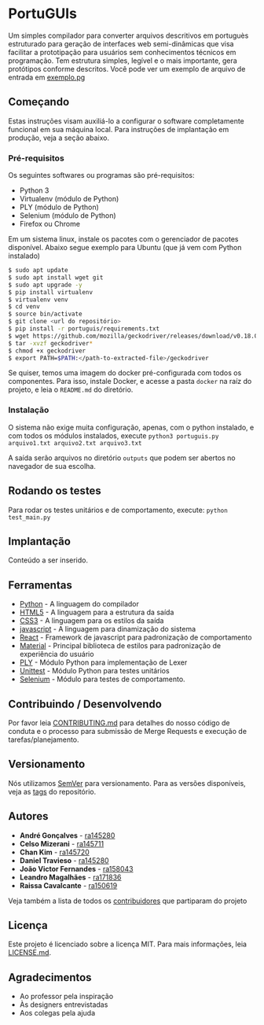 # PortuGUIs

Um simples compilador para converter arquivos descritivos em portuguès estruturado para geração de interfaces web semi-dinâmicas que visa facilitar a prototipação para usuários sem conhecimentos técnicos em programação. Tem estrutura simples, legível e o mais importante, gera protótipos conforme descritos.
Você pode ver um exemplo de arquivo de entrada em [exemplo.pg](exemplo.pg)

## Começando

Estas instruções visam auxiliá-lo a configurar o software completamente funcional em sua máquina local. Para instruções de implantação em produção, veja a seção abaixo.

### Pré-requisitos

Os seguintes softwares ou programas são pré-requisitos:

* Python 3
* Virtualenv (módulo de Python)
* PLY (módulo de Python)
* Selenium (módulo de Python)
* Firefox ou Chrome

Em um sistema linux, instale os pacotes com o gerenciador de pacotes disponível. Abaixo segue exemplo para Ubuntu (que já vem com Python instalado)
```bash
$ sudo apt update
$ sudo apt install wget git
$ sudo apt upgrade -y
$ pip install virtualenv
$ virtualenv venv
$ cd venv
$ source bin/activate
$ git clone <url do repositório>
$ pip install -r portuguis/requirements.txt
$ wget https://github.com/mozilla/geckodriver/releases/download/v0.18.0/geckodriver-v0.18.0-linux64.tar.gz
$ tar -xvzf geckodriver*
$ chmod +x geckodriver
$ export PATH=$PATH:</path-to-extracted-file>/geckodriver
```

Se quiser, temos uma imagem do docker pré-configurada com todos os componentes. Para isso, instale Docker, e acesse a pasta `docker` na raíz do projeto, e leia o `README.md` do diretório.

### Instalação

O sistema não exige muita configuração, apenas, com o python instalado, e com todos os módulos instalados, execute `python3 portuguis.py arquivo1.txt arquivo2.txt arquivo3.txt`

A saída serão arquivos no diretório `outputs` que podem ser abertos no navegador de sua escolha.

## Rodando os testes

Para rodar os testes unitários e de comportamento, execute:
`python test_main.py`

## Implantação

Conteúdo a ser inserido.

## Ferramentas

* [Python](https://www.python.org/) - A linguagem do compilador
* [HTML5](https://www.w3.org/html/) - A linguagem para a estrutura da saída
* [CSS3](https://www.w3.org/Style/CSS/Overview.en.html) - A linguagem para os estilos da saída
* [javascript](https://developer.mozilla.org/pt-BR/docs/Web/JavaScript) - A linguagem para dinamização do sistema
* [React](https://reactjs.org/) - Framework de javascript para padronização de comportamento
* [Material](https://material.io/) - Principal biblioteca de estilos para padronização de experiência do usuário
* [PLY](https://www.dabeaz.com/ply/) - Módulo Python para implementação de Lexer
* [Unittest](https://docs.python.org/3/library/unittest.html) - Módulo Python para testes unitários
* [Selenium](https://www.seleniumhq.org/) - Módulo para testes de comportamento.

## Contribuindo / Desenvolvendo

Por favor leia [CONTRIBUTING.md](CONTRIBUTING.md) para detalhes do nosso código de conduta e o processo para submissão de Merge Requests e execução de tarefas/planejamento.

## Versionamento

Nós utilizamos [SemVer](https://semver.org/) para versionamento. Para as versões disponíveis, veja as [tags]() do repositório.

## Autores

* **André Gonçalves** - [ra145280](https://gitlab.ic.unicamp.br/ra145280)
* **Celso Mizerani** - [ra145711](https://gitlab.ic.unicamp.br/ra145711)
* **Chan Kim** - [ra145720](https://gitlab.ic.unicamp.br/ra145720)
* **Daniel Travieso** - [ra145280](https://gitlab.ic.unicamp.br/ra145767)
* **João Victor Fernandes** - [ra158043](https://gitlab.ic.unicamp.br/ra158043)
* **Leandro Magalhães** - [ra171836](https://gitlab.ic.unicamp.br/ra171836)
* **Raissa Cavalcante** - [ra150619](https://gitlab.ic.unicamp.br/ra150619)

Veja também a lista de todos os [contribuidores](https://gitlab.ic.unicamp.br/mc911/2019-s1/grupo-04/project_members) que partiparam do projeto

## Licença

Este projeto é licenciado sobre a licença MIT. Para mais informações, leia [LICENSE.md](LICENSE.md).

## Agradecimentos

* Ao professor pela inspiração
* Às designers entrevistadas
* Aos colegas pela ajuda
